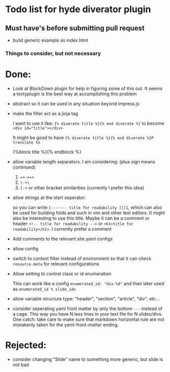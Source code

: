 # Todo list for hyde diverator plugin 

## Must have's before submitting pull request

* build generic example as index.html

### Things to consider, but not necessary

# Done:

* Look at BlockDown plugin for help in figuring some of this out. It
  seems a textyplugin is the best way at accomplishing this problem
* abstract so it can be used in any situation beyond impress.js
* make the filter act as a jinja tag

    I want to use it like: `{% diverate title %}{% end diverate %}`
    to become `<div id="title"></div>`

    It might be good to have `{% diverate title %}{% end diverate %}P
    translate to  `<div id="title">{%block title %}{% endblock %}</div>

* allow variable length separators. I am considering: (plus sign means continued)

    1. `=+-+=+`
    2. `\-+\`
    3. `[-+` or other bracket similarities (currently I prefer this idea)

* allow strings at the start seperator:

    so you can write `[------- title for readability [[[1`, which can
    also be used for building folds and such in vim and other text
    editors. It might also be interesting to use this title. Maybe it
    can be a comment or header `<!-- title for readability -->` or
    `<h1>title for readability</h1>`. I currently prefer a comment

* Add comments to the relevant site.yaml configs
* allow config
* switch to context filter instead of environment so that it can check
  `resource.meta` for relevant configurations
* Allow setting to control class or id enumeration

    This can work like a config `enumerated_id: "div-%d"` and then later used
    as `enumerated_id % slide_idx`

* allow variable structure type: "header", "section", "article", "div", etc...
* consider seperating yaml front matter by only the bottom `---` instead
  of a cage. This way you have N less lines in your text file for N slides/divs.
  One catch: take care to make sure that markdown horizontal rule are not mistakenly
  taken for the yaml-front-matter ending.

# Rejected:

* consider changing "Slide" name to something more generic, but slide is
  not bad
